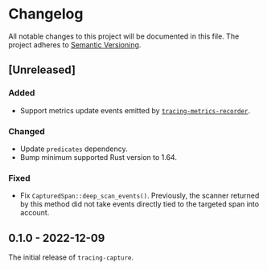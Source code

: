 # Changelog

All notable changes to this project will be documented in this file.
The project adheres to [Semantic Versioning](http://semver.org/spec/v2.0.0.html).

## [Unreleased]

### Added

- Support metrics update events emitted by [`tracing-metrics-recorder`].

### Changed

- Update `predicates` dependency.
- Bump minimum supported Rust version to 1.64.

### Fixed

- Fix `CapturedSpan::deep_scan_events()`. Previously, the scanner returned by this method
  did not take events directly tied to the targeted span into account.

## 0.1.0 - 2022-12-09

The initial release of `tracing-capture`.

[`tracing-metrics-recorder`]: https://crates.io/crates/tracing-metrics-recorder
